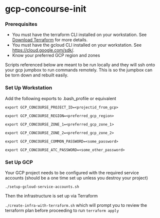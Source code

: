 # gcp-concourse-init

### Prerequisites

- You must have the terraform CLI installed on your workstation. See [Download Terraform](https://www.terraform.io/downloads.html) for more details.
- You must have the gcloud CLI installed on your workstation. See https://cloud.google.com/sdk/.
- Know your preferred GCP region and zones

Scripts referenced below are meant to be run locally and they will ssh onto your gcp jumpbox to run commands remotely. This is so the jumpbox can be torn down and rebuilt easily.

### Set Up Workstation

Add the following exports to .bash_profile or equivalent

`export GCP_CONCOURSE_PROJECT_ID=<projectid_from_gcp>`

`export GCP_CONCOURSE_REGION=<preferred_gcp_region>`

`export GCP_CONCOURSE_ZONE_1=<preferred_gcp_zone_1>`

`export GCP_CONCOURSE_ZONE_2=<preferred_gcp_zone_2>`

`export GCP_CONCOURSE_COMMON_PASSWORD=<some_password>`

`export GCP_CONCOURSE_ATC_PASSWORD=<some_other_password>`

### Set Up GCP

Your GCP project needs to be configured with the required service accounts (should be a one time set up unless you destroy your project)

`./setup-gcloud-service-accounts.sh`

Then the infrastructure is set up via Terraform

`./create-infra-with-terraform.sh` which will prompt you to review the terraform plan before proceeding to run `terraform apply`
